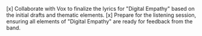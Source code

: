[x] Collaborate with Vox to finalize the lyrics for "Digital Empathy" based on the initial drafts and thematic elements.
[x] Prepare for the listening session, ensuring all elements of "Digital Empathy" are ready for feedback from the band.